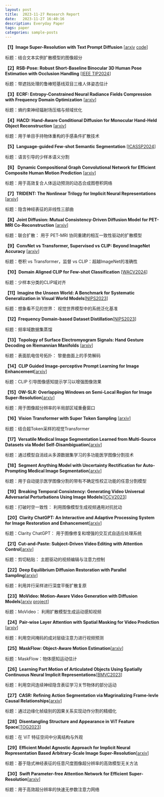 ```yaml
---
layout: post
title:  2023-11-27 Research Report
date:   2023-11-27 16:40:16
description: Everyday Paper
tags: paper
categories: sample-posts
---
```


**【1】Image Super-Resolution with Text Prompt Diffusion** [[arxiv](https://arxiv.org/abs/2311.14282) [code](https://github.com/zhengchen1999/PromptSR)]

标题：结合文本实例扩散模型的图像超分

**【2】RSB-Pose: Robust Short-Baseline Binocular 3D Human Pose Estimation with Occlusion Handling** [[IEEE TIP2024](https://arxiv.org/abs/2311.14242)]

标题：带遮挡处理的鲁棒短基线双目三维人体姿态估计

**【3】ECRF: Entropy-Constrained Neural Radiance Fields Compression with Frequency Domain Optimization** [[arxiv](https://arxiv.org/abs/2311.14208)]

标题：熵约束神经辐射场压缩与频域优化

**【4】HACD: Hand-Aware Conditional Diffusion for Monocular Hand-Held Object Reconstruction** [[arxiv](https://arxiv.org/abs/2311.14189)]

标题：用于单目手持物体重构的手感条件扩散技术

**【5】Language-guided Few-shot Semantic Segmentation** [[ICASSP2024](https://arxiv.org/abs/2311.13865)]

标题：语言引导的少样本语义分割

**【6】 Dynamic Compositional Graph Convolutional Network for Efficient Composite Human Motion Prediction** [[arxiv](https://arxiv.org/abs/2311.13781)]

标题：用于高效复合人体运动预测的动态合成图卷积网络

**【7】TRIDENT: The Nonlinear Trilogy for Implicit Neural Representations** [[arxiv](https://arxiv.org/abs/2311.13610)]

标题：隐含神经表征的非线性三部曲

**【8】Joint Diffusion: Mutual Consistency-Driven Diffusion Model for PET-MRI Co-Reconstruction** [[arxiv](https://arxiv.org/abs/2311.14473)]

标题：联合扩散： 用于 PET-MRI 协同重建的相互一致性驱动的扩散模型

**【9】ConvNet vs Transformer, Supervised vs CLIP: Beyond ImageNet Accuracy** [[arxiv](https://arxiv.org/abs/2311.09215)]

标题：卷积 vs Transformer，监督 vs CLIP：超越ImageNet的准确性

**【10】Domain Aligned CLIP for Few-shot Classification** [[WACV2024](https://arxiv.org/abs/2311.09191)]

标题：少样本分类的CLIP域对齐

**【11】Imagine the Unseen World: A Benchmark for Systematic Generalization in Visual World Models**[[NIPS2023](https://arxiv.org/abs/2311.09064)]

标题：想象看不见的世界： 视觉世界模型中的系统泛化基准

**【12】Frequency Domain-based Dataset Distillation**[[NIPS2023](https://arxiv.org/abs/2311.08819)]

标题：频率域数据集蒸馏

**【13】Topology of Surface Electromyogram Signals: Hand Gesture Decoding on Riemannian Manifolds** [[arxiv](https://arxiv.org/abs/2311.08548)]

标题：表面肌电信号拓扑： 黎曼曲面上的手势解码

**【14】CLIP Guided Image-perceptive Prompt Learning for Image Enhancement**[[arxiv](https://arxiv.org/abs/2311.03943)]

标题：CLIP 引导图像感知提示学习以增强图像效果

**【15】OW-SLR: Overlapping Windows on Semi-Local Region for Image Super-Resolution**[[arxiv](https://arxiv.org/abs/2311.05146)]

标题：用于图像超分辨率的半局部区域重叠窗口

**【16】Vision Transformer with Super Token Sampling** [[arxiv](https://arxiv.org/abs/2211.11167)]

标题：结合超Token采样的视觉Transformer

**【17】Versatile Medical Image Segmentation Learned from Multi-Source Datasets via Model Self-Disambiguation**[[arxiv](https://arxiv.org/abs/2311.10696)]

标题：通过模型自消歧从多源数据集学习的多功能医学图像分割技术

**【18】Segment Anything Model with Uncertainty Rectification for Auto-Prompting Medical Image Segmentation**[[arxiv](https://arxiv.org/abs/2311.10529)]

标题：用于自动提示医学图像分割的带有不确定性校正功能的任意分割模型

**【19】Breaking Temporal Consistency: Generating Video Universal Adversarial Perturbations Using Image Models**[[ICCV2023](https://arxiv.org/abs/2311.10366)]

标题：打破时空一致性： 利用图像模型生成视频通用对抗扰动

**【20】Clarity ChatGPT: An Interactive and Adaptive Processing System for Image Restoration and Enhancement**[[arxiv](https://arxiv.org/abs/2311.11695)]

标题：Clarity ChatGPT： 用于图像修复和增强的交互式自适应处理系统

**【21】Cut-and-Paste: Subject-Driven Video Editing with Attention Control**[[arxiv](https://arxiv.org/abs/2311.11697)]

标题：剪切粘贴： 主题驱动的视频编辑与注意力控制

**【22】Deep Equilibrium Diffusion Restoration with Parallel Sampling**[[arxiv](https://arxiv.org/abs/2311.11600)]

标题：利用并行采样进行深度平衡扩散复原

**【23】MoVideo: Motion-Aware Video Generation with Diffusion Models**[[arxiv](https://arxiv.org/abs/2311.11325) [project](https://jingyunliang.github.io/MoVideo)]

标题：MoVideo： 利用扩散模型生成运动感知视频

**【24】Pair-wise Layer Attention with Spatial Masking for Video Prediction** [[arxiv](https://arxiv.org/abs/2311.11289)]

标题：利用空间掩码的成对层级注意力进行视频预测

**【25】MaskFlow: Object-Aware Motion Estimation**[[arxiv](https://arxiv.org/abs/2311.12476)]

标题：MaskFlow：物体感知运动估计

**【26】Learning Part Motion of Articulated Objects Using Spatially Continuous Neural Implicit Representations**[[BMVC2023](https://arxiv.org/abs/2311.12407)]

标题：利用空间连续神经隐含表征学习关节物体的部分运动

**【27】CASR: Refining Action Segmentation via Magrinalizing Frame-levle Causal Relationships**[[arxiv](https://arxiv.org/abs/2311.12401)]

标题：通过边缘化帧级别的因果关系实现动作分割的精细化

**【28】Disentangling Structure and Appearance in ViT Feature Space**[[TOG2023](https://arxiv.org/abs/2311.12193)]

标题：在 ViT 特征空间中分离结构与外观

**【29】Efficient Model Agnostic Approach for Implicit Neural Representation Based Arbitrary-Scale Image Super-Resolution**[[arxiv](https://arxiv.org/abs/2311.12077)]

标题：基于隐式神经表征的任意尺度图像超分辨率的高效模型无关方法

**【30】Swift Parameter-free Attention Network for Efficient Super-Resolution**[[arxiv](https://arxiv.org/abs/2311.12770)]

标题：用于高效超分辨率的快速无参数注意力网络

